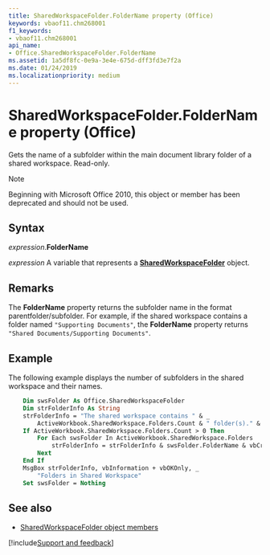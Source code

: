 ```yaml
---
title: SharedWorkspaceFolder.FolderName property (Office)
keywords: vbaof11.chm268001
f1_keywords:
- vbaof11.chm268001
api_name:
- Office.SharedWorkspaceFolder.FolderName
ms.assetid: 1a5df8fc-0e9a-3e4e-675d-dff3fd3e7f2a
ms.date: 01/24/2019
ms.localizationpriority: medium
---
```



# SharedWorkspaceFolder.FolderName property (Office)

Gets the name of a subfolder within the main document library folder of a shared workspace. Read-only.

> [!NOTE] 
> Beginning with Microsoft Office 2010, this object or member has been deprecated and should not be used.


## Syntax

_expression_.**FolderName**

_expression_ A variable that represents a **[SharedWorkspaceFolder](Office.SharedWorkspaceFolder.md)** object.


## Remarks

The **FolderName** property returns the subfolder name in the format parentfolder/subfolder. For example, if the shared workspace contains a folder named `"Supporting Documents"`, the **FolderName** property returns `"Shared Documents/Supporting Documents"`.


## Example

The following example displays the number of subfolders in the shared workspace and their names.


```vb
    Dim swsFolder As Office.SharedWorkspaceFolder 
    Dim strFolderInfo As String 
    strFolderInfo = "The shared workspace contains " & _ 
        ActiveWorkbook.SharedWorkspace.Folders.Count & " folder(s)." & vbCrLf 
    If ActiveWorkbook.SharedWorkspace.Folders.Count > 0 Then 
        For Each swsFolder In ActiveWorkbook.SharedWorkspace.Folders 
            strFolderInfo = strFolderInfo & swsFolder.FolderName & vbCrLf 
        Next 
    End If 
    MsgBox strFolderInfo, vbInformation + vbOKOnly, _ 
        "Folders in Shared Workspace" 
    Set swsFolder = Nothing 

```


## See also

- [SharedWorkspaceFolder object members](overview/Library-Reference/sharedworkspacefolder-members-office.md)



[!include[Support and feedback](~/includes/feedback-boilerplate.md)]
